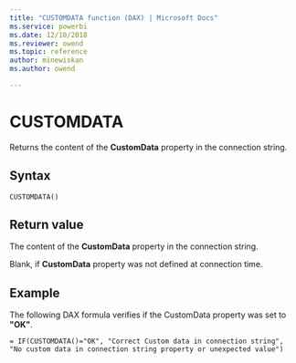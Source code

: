 ```yaml
---
title: "CUSTOMDATA function (DAX) | Microsoft Docs"
ms.service: powerbi 
ms.date: 12/10/2018
ms.reviewer: owend
ms.topic: reference
author: minewiskan
ms.author: owend

---
```

# CUSTOMDATA

Returns the content of the **CustomData** property in the connection string.  
  
## Syntax  
  
```dax
CUSTOMDATA()  
```
  
## Return value

The content of the **CustomData** property in the connection string.  
  
Blank, if **CustomData** property was not defined at connection time.  

## Example

The following DAX formula verifies if the CustomData property was set to **"OK"**.  
  
```dax
= IF(CUSTOMDATA()="OK", "Correct Custom data in connection string", "No custom data in connection string property or unexpected value")  
```
